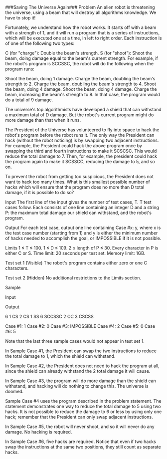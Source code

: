 ###Saving The Universe Again###
Problem
An alien robot is threatening the universe, using a beam that will destroy all algorithms knowledge. We have to stop it!

Fortunately, we understand how the robot works. It starts off with a beam with a strength of 1, and it will run a program that is a series of instructions, which will be executed one at a time, in left to right order. Each instruction is of one of the following two types:

C (for "charge"): Double the beam's strength.
S (for "shoot"): Shoot the beam, doing damage equal to the beam's current strength.
For example, if the robot's program is SCCSSC, the robot will do the following when the program runs:

Shoot the beam, doing 1 damage.
Charge the beam, doubling the beam's strength to 2.
Charge the beam, doubling the beam's strength to 4.
Shoot the beam, doing 4 damage.
Shoot the beam, doing 4 damage.
Charge the beam, increasing the beam's strength to 8.
In that case, the program would do a total of 9 damage.

The universe's top algorithmists have developed a shield that can withstand a maximum total of D damage. But the robot's current program might do more damage than that when it runs.

The President of the Universe has volunteered to fly into space to hack the robot's program before the robot runs it. The only way the President can hack (without the robot noticing) is by swapping two adjacent instructions. For example, the President could hack the above program once by swapping the third and fourth instructions to make it SCSCSC. This would reduce the total damage to 7. Then, for example, the president could hack the program again to make it SCSSCC, reducing the damage to 5, and so on.

To prevent the robot from getting too suspicious, the President does not want to hack too many times. What is this smallest possible number of hacks which will ensure that the program does no more than D total damage, if it is possible to do so?

Input
The first line of the input gives the number of test cases, T. T test cases follow. Each consists of one line containing an integer D and a string P: the maximum total damage our shield can withstand, and the robot's program.

Output
For each test case, output one line containing Case #x: y, where x is the test case number (starting from 1) and y is either the minimum number of hacks needed to accomplish the goal, or IMPOSSIBLE if it is not possible.

Limits
1 ≤ T ≤ 100.
1 ≤ D ≤ 109.
2 ≤ length of P ≤ 30.
Every character in P is either C or S.
Time limit: 20 seconds per test set.
Memory limit: 1GB.

Test set 1 (Visible)
The robot's program contains either zero or one C characters.

Test set 2 (Hidden)
No additional restrictions to the Limits section.

Sample

Input

Output

6
1 CS
2 CS
1 SS
6 SCCSSC
2 CC
3 CSCSS

Case #1: 1
Case #2: 0
Case #3: IMPOSSIBLE
Case #4: 2
Case #5: 0
Case #6: 5

Note that the last three sample cases would not appear in test set 1.

In Sample Case #1, the President can swap the two instructions to reduce the total damage to 1, which the shield can withstand.

In Sample Case #2, the President does not need to hack the program at all, since the shield can already withstand the 2 total damage it will cause.

In Sample Case #3, the program will do more damage than the shield can withstand, and hacking will do nothing to change this. The universe is doomed.

Sample Case #4 uses the program described in the problem statement. The statement demonstrates one way to reduce the total damage to 5 using two hacks. It is not possible to reduce the damage to 6 or less by using only one hack; remember that the President can only swap adjacent instructions.

In Sample Case #5, the robot will never shoot, and so it will never do any damage. No hacking is required.

In Sample Case #6, five hacks are required. Notice that even if two hacks swap the instructions at the same two positions, they still count as separate hacks.
